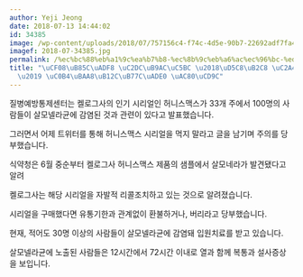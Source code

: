 ```yaml
---
author: Yeji Jeong
date: 2018-07-13 14:44:02
id: 34385
image: /wp-content/uploads/2018/07/757156c4-f74c-4d5e-90b7-22692adf7fa4_1.4f5b1ed0cc52f5b17ea778c6d593cf2b.jpg
imagef: 2018-07-34385.jpg
permalink: /%ec%bc%88%eb%a1%9c%ea%b7%b8-%ec%8b%9c%eb%a6%ac%ec%96%bc-%ed%97%88%eb%8b%88-%ec%8a%a4%eb%a7%a5%ec%8a%a4-%ec%82%b4%eb%aa%a8%eb%84%ac%eb%9d%bc%ea%b7%a0-%ea%b2%80%ec%b6%9c/
title: "\uCF08\uB85C\uADF8 \uC2DC\uB9AC\uC5BC \u2018\uD5C8\uB2C8 \uC2A4\uB9E5\uC2A4\
  \u2019 \uC0B4\uBAA8\uB12C\uB77C\uADE0 \uAC80\uCD9C"
---
```


질병예방통제센터는 켈로그사의 인기 시리얼인 허니스맥스가 33개 주에서 100명의 사람들이 살모넬라균에 감염된 것과 관련이 있다고 발표했습니다.

그러면서 어제 트위터를 통해 허니스맥스 시리얼을 먹지 말라고 글을 남기며 주의를 당부했습니다.

식약청은 6월 중순부터 켈로그사 허니스맥스 제품의 샘플에서 살모네라가 발견됐다고 알려

켈로그사는 해당 시리얼을 자발적 리콜조치하고 있는 것으로 알려졌습니다.

시리얼을 구매했다면 유통기한과 관계없이 환불하거나, 버리라고 당부했습니다.

현재, 적어도 30명 이상의 사람들이 살모넬라균에 감염돼 입원치료를 받고 있습니다.

살모넬라균에 노출된 사람들은 12시간에서 72시간 이내로 열과 함께 복통과 설사증상을 보입니다.